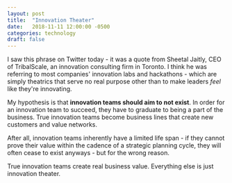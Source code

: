 ```yaml
---
layout: post
title:  "Innovation Theater"
date:   2018-11-11 12:00:00 -0500
categories: technology
draft: false
---
```


I saw this phrase on Twitter today - it was a quote from Sheetal Jaitly, CEO of TribalScale, an innovation consulting firm in Toronto. I think he was referring to most companies' innovation labs and hackathons - which are simply theatrics that serve no real purpose other than to make leaders _feel_ like they're 
innovating.

My hypothesis is that **innovation teams should aim to not exist**. In order for an innovation team to succeed, they have to graduate to being a part of the business. True innovation teams become business lines that create new customers and value networks. 

After all, innovation teams inherently have a limited life span - if they cannot prove their value within the cadence of a strategic planning cycle, they will often cease to exist anyways - but for the wrong reason. 

True innovation teams create real business value. Everything else is just innovation theater.